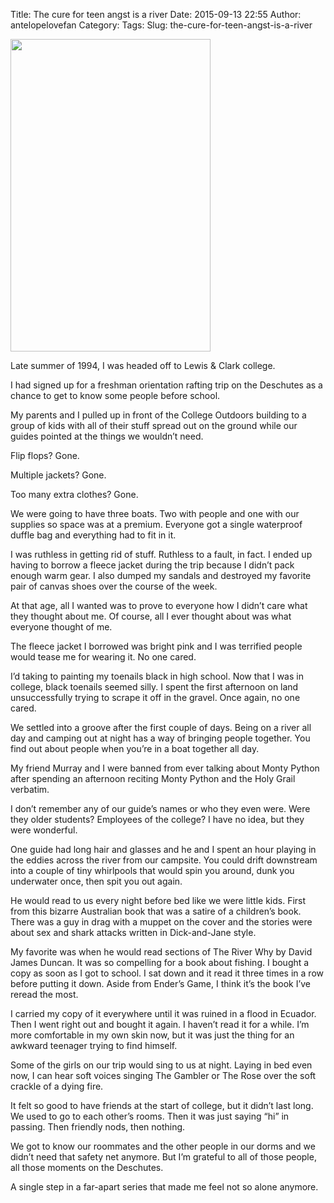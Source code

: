 Title: The cure for teen angst is a river
Date: 2015-09-13 22:55
Author: antelopelovefan
Category: 
Tags: 
Slug: the-cure-for-teen-angst-is-a-river

<img src="https://cdn-images-1.medium.com/max/600/1*L2LA8vl4ApyiISw9v3fM7Q.jpeg" width="320" height="500" />

Late summer of 1994, I was headed off to Lewis & Clark college.

I had signed up for a freshman orientation rafting trip on the Deschutes as a chance to get to know some people before school.

My parents and I pulled up in front of the College Outdoors building to a group of kids with all of their stuff spread out on the ground while our guides pointed at the things we wouldn’t need.

Flip flops? Gone.

Multiple jackets? Gone.

Too many extra clothes? Gone.

We were going to have three boats. Two with people and one with our supplies so space was at a premium. Everyone got a single waterproof duffle bag and everything had to fit in it.

I was ruthless in getting rid of stuff. Ruthless to a fault, in fact. I ended up having to borrow a fleece jacket during the trip because I didn’t pack enough warm gear. I also dumped my sandals and destroyed my favorite pair of canvas shoes over the course of the week.

At that age, all I wanted was to prove to everyone how I didn’t care what they thought about me. Of course, all I ever thought about was what everyone thought of me.

The fleece jacket I borrowed was bright pink and I was terrified people would tease me for wearing it. No one cared.

I’d taking to painting my toenails black in high school. Now that I was in college, black toenails seemed silly. I spent the first afternoon on land unsuccessfully trying to scrape it off in the gravel. Once again, no one cared.

We settled into a groove after the first couple of days. Being on a river all day and camping out at night has a way of bringing people together. You find out about people when you’re in a boat together all day.

My friend Murray and I were banned from ever talking about Monty Python after spending an afternoon reciting Monty Python and the Holy Grail verbatim.

I don’t remember any of our guide’s names or who they even were. Were they older students? Employees of the college? I have no idea, but they were wonderful.

One guide had long hair and glasses and he and I spent an hour playing in the eddies across the river from our campsite. You could drift downstream into a couple of tiny whirlpools that would spin you around, dunk you underwater once, then spit you out again.

He would read to us every night before bed like we were little kids. First from this bizarre Australian book that was a satire of a children’s book. There was a guy in drag with a muppet on the cover and the stories were about sex and shark attacks written in Dick-and-Jane style.

My favorite was when he would read sections of The River Why by David James Duncan. It was so compelling for a book about fishing. I bought a copy as soon as I got to school. I sat down and it read it three times in a row before putting it down. Aside from Ender’s Game, I think it’s the book I’ve reread the most.

I carried my copy of it everywhere until it was ruined in a flood in Ecuador. Then I went right out and bought it again. I haven’t read it for a while. I’m more comfortable in my own skin now, but it was just the thing for an awkward teenager trying to find himself.

Some of the girls on our trip would sing to us at night. Laying in bed even now, I can hear soft voices singing The Gambler or The Rose over the soft crackle of a dying fire.

It felt so good to have friends at the start of college, but it didn’t last long. We used to go to each other’s rooms. Then it was just saying “hi” in passing. Then friendly nods, then nothing.

We got to know our roommates and the other people in our dorms and we didn’t need that safety net anymore. But I’m grateful to all of those people, all those moments on the Deschutes.

A single step in a far-apart series that made me feel not so alone anymore.

